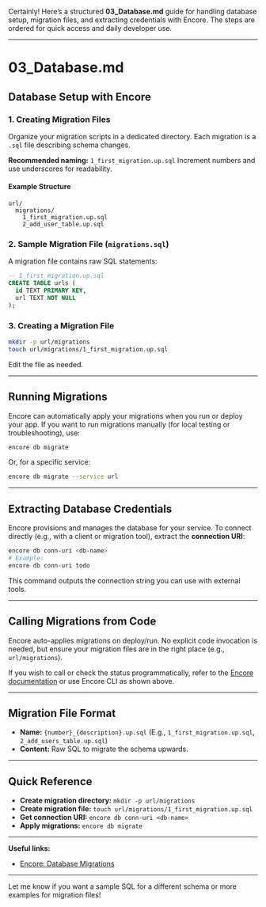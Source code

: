 Certainly! Here’s a structured **03\_Database.md** guide for handling database setup, migration files, and extracting credentials with Encore. The steps are ordered for quick access and daily developer use.

---

# 03\_Database.md

## Database Setup with Encore

### 1. Creating Migration Files

Organize your migration scripts in a dedicated directory. Each migration is a `.sql` file describing schema changes.

**Recommended naming:**
`1_first_migration.up.sql`
Increment numbers and use underscores for readability.

#### **Example Structure**

```
url/
  migrations/
    1_first_migration.up.sql
    2_add_user_table.up.sql
```

### 2. Sample Migration File (`migrations.sql`)

A migration file contains raw SQL statements:

```sql
-- 1_first_migration.up.sql
CREATE TABLE urls (
  id TEXT PRIMARY KEY,
  url TEXT NOT NULL
);
```

### 3. Creating a Migration File

```bash
mkdir -p url/migrations
touch url/migrations/1_first_migration.up.sql
```

Edit the file as needed.

---

## Running Migrations

Encore can automatically apply your migrations when you run or deploy your app. If you want to run migrations manually (for local testing or troubleshooting), use:

```bash
encore db migrate
```

Or, for a specific service:

```bash
encore db migrate --service url
```

---

## Extracting Database Credentials

Encore provisions and manages the database for your service. To connect directly (e.g., with a client or migration tool), extract the **connection URI**:

```bash
encore db conn-uri <db-name>
# Example:
encore db conn-uri todo
```

This command outputs the connection string you can use with external tools.

---

## Calling Migrations from Code

Encore auto-applies migrations on deploy/run. No explicit code invocation is needed, but ensure your migration files are in the right place (e.g., `url/migrations`).

If you wish to call or check the status programmatically, refer to the [Encore documentation](https://encore.dev/docs/ts/database-migrations) or use Encore CLI as shown above.

---

## Migration File Format

* **Name:** `{number}_{description}.up.sql`
  (E.g., `1_first_migration.up.sql`, `2_add_users_table.up.sql`)
* **Content:** Raw SQL to migrate the schema upwards.

---

## Quick Reference

* **Create migration directory:**
  `mkdir -p url/migrations`
* **Create migration file:**
  `touch url/migrations/1_first_migration.up.sql`
* **Get connection URI:**
  `encore db conn-uri <db-name>`
* **Apply migrations:**
  `encore db migrate`

---

**Useful links:**

* [Encore: Database Migrations](https://encore.dev/docs/ts/database-migrations)

---

Let me know if you want a sample SQL for a different schema or more examples for migration files!
